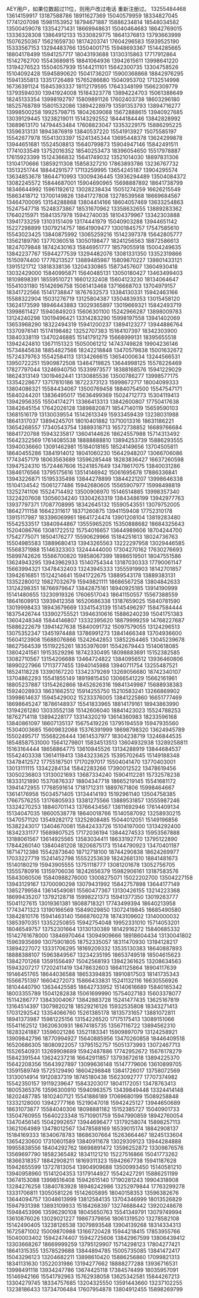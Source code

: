 AEY用户，如果位数超过11位，则用户改过电话 重新注册过。
13255484468
13614159917
13187588786
18911627369
15040579959
18334827045
17741207098
15981153952
18794671887
15886234814
18548034582
13500459078
13354271431
18669948631
15040464683
18642769015
13336328308
13864912133
15330829775
18641376813
13793663999
15076250367
15621659730
18174203741
17604296583
15939525190
15333567153
13294483766
13504001715
15948693367
15144285665
18804178499
15941257717
18043193688
13130315863
17717912864
15142762700
15543689815
18841064936
13942615611
13998641220
13194276523
15504057939
15144211101
15642300735
13304758526
15104092428
15945890620
15041736207
15900368868
18842976295
15941355813
13351726489
15765286680
15040953702
17132514998
16736391124
15845393337
18112179595
17643348199
15662309779
13793594030
13941924008
15184323778
13894224703
15061388649
18245133354
13998192797
15809891126
17602403738
18603296180
18525768789
15801532086
13894228979
13591353793
13894716277
13998500258
19925798715
18042639068
15672888615
13940927685
13039129445
13238219011
15143292552
18444184446
13842828992
13689613170
14794453484
17608823047
13353229175
15886295225
13596313131
18943876919
13840537220
15541913927
15075585197
15542677978
15541303397
15241345344
13695448378
13624299878
13944651681
15524508813
15640799873
15904947146
15842491511
17741033549
13752016352
18540253473
18396054650
15517978887
17615923399
15124366832
15641749032
13521014030
18897831306
13104170666
13859211308
15858327210
17863893786
13236767732
13513251744
18844291577
17113259995
13654245187
13904295574
13634853678
18644710993
13009436445
13936294489
13504084372
13082245572
15844687001
15904690965
15698887892
18641738799
18346644992
15961192612
13028238434
15051274259
16626215549
15863418712
13700149826
13841727808
13278539568
18669684567
13464700095
13154288868
13804414166
18604057469
13633254863
15247547718
15248373867
18531670962
13358632655
13889283362
17640215971
15841357978
15942740035
18104379967
13342303888
13941733259
13103151409
13174441979
15040903288
13944651142
15227298899
13079214757
18641909477
13001845757
17547585610
15543023425
13840875992
13065259216
15142397378
15642805777
13562189790
13770360518
13050198477
18241256563
18872586613
18247079848
18742430163
15846951777
18579055918
15004249635
13842237767
15944277539
13294482076
13081331350
13352319866
15150974400
17776213527
13889485987
15809870227
139801433121
13915121712
13818338136
13204330865
15873457607
13604930418
13032429000
15840995871
15640485131
13050180427
13463499403
18109898391
18559510721
16601232408
15604123230
18134064647
15541031180
15142696758
15061413468
13716668703
13704979157
18341722566
15141738847
18767632573
13384130331
15942463166
15588322904
15031276719
13125804387
13504839353
13015458120
13624173599
18946443883
13029365897
13019669321
15842493719
13998611427
15940849203
15606301100
15242966287
13898009783
13124240298
13019496421
13314283290
15998197558
13941402069
13653968290
18322494319
15941200237
13894123277
13944886764
13370976141
15174198482
13252707383
15164107397
18342303900
13840338119
13470246885
15141791279
15668999131
18395655518
13942424810
13671151323
15050061212
14743749828
19904236146
15734845638
18854827566
18242218848
13470579838
15001632672
15724379763
15542584113
13134266615
13654000634
13244566531
13950722251
15909872508
13464719825
13644998125
15578226469
17827797044
13246940750
15339973577
18388168576
15941229029
18624313149
13019462441
13130885536
13500786277
13998577175
13354228677
13717810186
18722373123
15998672717
18004099333
13804086321
15584434067
13500769458
18840754500
15547547171
15840244201
13836495017
15636499369
15024712773
15304119413
13942956355
15504174271
13366413313
13842600807
17750417638
13842645154
17642026128
13898820871
18547140119
15659590103
13681516179
13130039554
15142613349
15933459439
13238031988
18641317037
13894245701
18010401882
13710013316
18631186221
13654268557
17340543754
13889318713
16572738852
16689766684
18841720788
15943235817
13604144626
18624557988
15714313492
15642322569
17614085538
18888888810
13894253739
15886293555
13940036660
13091462981
15184018165
18524149656
13704505811
18640455286
13841914012
18041060230
15642948207
13066706086
17743457179
18063563689
13596285448
18283836427
16637260598
13947524310
15724467606
15241857649
13478617075
13840031286
13846176566
13795175616
13514146942
15061695678
17886336841
13943226871
15195335498
13844278899
13844221207
13998646338
15104134542
15061277486
15942680605
15565907977
15998498819
13252741106
15524714492
13500906970
15146514885
13998357340
13224207608
13056034240
13304263319
13843486199
13942977763
13937797371
17087708995
18342645132
15590543551
13079752005
18642711158
16642311617
18371260875
13941159408
17752310178
13915117987
183396069961
18641724474
13901208104
13819283480
15542533517
13840944867
13555965205
15350888682
18684325643
15204086766
13081722512
15754016657
13644989606
18704244700
17542775071
18504176277
15590629966
15184251613
18024736763
15504985583
13889680413
13943265563
13222297958
13029446585
15568371988
15146323303
13244444000
17304270162
17630276693
15899742626
15566700820
19858067399
18986519501
18047551586
13624943295
13943962933
15140754344
13187030333
17790061147
15663994321
13478432403
13243945333
13555919903
18142701857
13942616851
15124214641
15941722675
13889543178
13889383131
13352280012
19827032679
15949821111
18686567258
13804842633
13124298351
18766979647
13842875161
18940925185
13914190999
15141480655
13230919326
17606517043
18641150557
15567388559
18641609913
13939412358
16520686338
13187659025
15840781590
13019998433
18943679669
13341543139
15145496297
15847584444
18375426744
133902755521
13946310616
15886240239
15041751383
13604248348
15844146807
13332395620
18879999259
14768227687
15886222679
13941427638
15840091732
15097579055
13124296513
13075352347
13451974488
13786991273
13841466348
13704936600
15604123908
15688076866
15242642853
13852264465
13045239678
18627564539
15119225261
18353976091
15542679443
15140618085
13804241561
19153529296
18742330495
18098883691
15152382585
13082710567
13154206688
13464724822
13840956512
13936460806
18990227966
17113777455
13940145988
13940711754
13255487521
18524118228
13390167220
13342379269
13269056680
18742340107
13704862293
15541855149
18919815450
13066541229
15662161961
18805237887
13154262866
18452626316
19841349987
15688938383
15924028933
18631662512
15914255750
15210583241
13266869902
13998614637
15945429002
15233376005
13841225860
16651777469
18698645247
18786148937
15541833965
18814179161
18943863990
13194261280
13033552138
15142606040
18841423023
15524788253
18762714118
13894228177
13314320219
13614360983
18233596168
13840861097
18607135137
15675419226
13795194559
15947935560
15304003685
15609832068
15376391999
18698798320
13624945789
15502495717
15568226444
13614537977
18304238719
13246844535
18548587531000
15641279801
15834513513
13604932938
13289258811
15163164444
18658864775
13610845526
13134288919
13844684537
15542403338
13614119413
13843233625
15395702645
15149188348
13478412572
17755187501
17170297017
15504041470
13770403001
13013111115
13342284134
15842283266
17390012522
13478619456
13050236803
13130021693
13687334240
15904112281
15732578238
18333121890
15370876337
18804347718
18665219145
15541681172
13941472955
17768591614
17181712311
18897671806
15998464667
13614176958
15034571405
13134414193
15192961140
13504758385
17667576255
13176805933
13381275566
13889531857
13555987246
13324270253
18840701143
13766434567
13811692946
17614409134
15134047035
18600538778
18640018766
15140587092
13258930215
13470571120
13549282172
13252808485
15044012051
15149196856
15382243017
13404670081
15842433726
15104197000
13134292400
18342331177
15689807525
17172036194
13844274533
15953567888
13188061567
13614925565
13583034411
18633192770
13795122890
17844260140
13840481208
18206875173
15144790923
13470401187
18714712386
15542873640
18712718100
18744290838
18624269977
17033227719
15241452798
15552253639
18242681310
18841481673
15140180219
15943905555
13751118777
13081201678
13052756705
13555780916
13159706036
18242656379
15982906161
13187583576
15843060506
15840988276000
13008275071
15022202700
13504227158
13943129167
13700090298
13079431992
15842757898
13644177149
13852799584
13614549081
15560477367
13130426155
13214223368
18699435207
13792128718
15998221373
15941377350
13019263777
15041127615
13019361381
18088718321
17743499394
18640213958
17743471323
13190166569
15849029850
13072419845
18685490580
13842810176
15941463140
15668760278
18743109602
13140000032
13853970351
13352250855
15942754048
19952331010
15714053201
18046549757
13752301664
13130130389
18142916272
15840685332
15142761678000
13846970464
13094909666
18918604434
13130041802
15963935699
13075901805
18752335057
18311470930
13194128217
13894227072
13331706295
18169209332
13535130383
18640887893
18888388107
15963849567
13234235195
18653749518
18504615623
13842701268
13591556497
15042568193
13942361625
13208634563
15943207217
17202411419
13478632603
18641125864
18904117639
19146451765
18644036588
18653394835
18910817503
18141735343
15566751397
16604272073
15866433831
15241132116
16630556926
18104440790
13634425585
18642733952
15140616689
15840165342
18003355789
15041282838
15061699990
15754027183
15603378077
15114286777
13843004067
13842883728
15241477435
13625167819
13164514397
13079820218
18529216126
15932535808
18343271413
17031292542
13354066760
15261385178
18135731657
13881072811
18941373987
15981225156
13154226520
17175175413
13089151066
15541162512
13620630931
18674185735
13567116722
13894562310
18283241887
13596021286
13521183341
15909897079
13124258921
13909842796
18770994927
15640885956
13470260858
18446409518
16520686305
18080922057
13795152757
15051373993
13072467713
15526540931
13269908689
15942487886
17742952672
15676178279
15842391544
13624237218
16642911857
13793672618
13894225370
15642208356
15643927897
13099636148
15147779606
13610899705
13591589749
15725129490
18604298848
13841726017
13758072569
13130014914
19120837319
18745180438
15623092777
17707374982
15542350157
19119239647
15843203017
18041172051
13478763413
18005365376
13596300910
15940963575
13439849448
13324414148
18202487785
18102407121
15541886189
17069680199
15089258848
13332128000
13942777166
15219047018
15942425127
13944650689
18631073877
15584040306
18098881182
15152385727
15040901733
13504760955
15640223348
15710901759
15947990859
18942760054
13470456145
15042992657
13944696477
13179258074
15898257113
13621064989
13478012567
13478588169
16539015174
18842908137
15184169333
18340678783
18686307664
15263664467
18245133604
13654230600
17310601589
13840911678
13029309123
13944284888
19955838556
18404292762
18698891472
13596252872
13309876576
13569697790
18582365482
18341121210
15227516866
15041773262
18366318357
18842908211
18169311323
15942667738
15941187628
15942655599
13727813054
13904909688
13500993450
15140581210
13940958960
15141204353
13179144927
15542427291
15886251199
13674153088
13998516408
15942615140
17190281243
19904318908
13284276258
13840783928
18946242986
13252979844
17763299278
13331706811
13050581226
15142605895
18040158353
13596382676
13644094757
13048613999
13812584135
13704346999
18013526829
15947931398
13893109933
15184268397
13274688442
13920248678
15948453996
13596290108
18045650763
15541349791
13079749994
13610876026
13029021227
19867379856
18061319520
13278582108
15142490405
13238126538
13079893548
13904139268
18314334313
16725871002
15009870988
13166720428
15944218415
17853955766
15040003402
15942474407
15942725606
13842967599
13806439412
13303668267
18669999259
13795129907
15714298123
17804277421
18641315355
13578529688
13844894785
15005735085
13841472417
15043296123
13204682211
13898610420
15886256860
17099821313
18341131630
13522031986
13194277662
18888277288
13936716531
13998491118
13934247786
13674425118
17384574499
18035957091
15146942166
15541792963
15762938058
13625342581
15844267213
13304279745
18334757685
13204325550
13591443660
13237102255
13238186433
13734706484
17607954878
13804912455
15898269799














